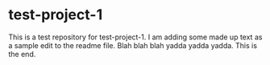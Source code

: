 # test-project-1
This is a test repository for test-project-1.
I am adding some made up text as a sample edit to the readme file. Blah blah blah yadda yadda yadda. This is the end.
